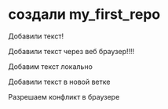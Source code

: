 # создали my_first_repo

Добавили текст!

Добавили текст через веб браузер!!!!

Добавим текст локально

Добавили текст в новой ветке

Разрешаем конфликт в браузере
